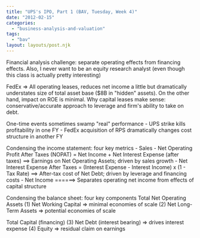 ```yaml
---
title: "UPS's IPO, Part 1 (BAV, Tuesday, Week 4)"
date: "2012-02-15"
categories: 
  - "business-analysis-and-valuation"
tags: 
  - "bav"
layout: layouts/post.njk
---
```


Financial analysis challenge: separate operating effects from financing effects. Also, I never want to be an equity research analyst (even though this class is actually pretty interesting)

FedEx => All operating leases, reduces net income a little but dramatically understates size of total asset base ($8B in "hidden" assets). On the other hand, impact on ROE is minimal. Why capital leases make sense: conservative/accurate approach to leverage and firm's ability to take on debt.

One-time events sometimes swamp "real" performance - UPS strike kills profitability in one FY - FedEx acquisition of RPS dramatically changes cost structure in another FY

Condensing the income statement: four key metrics - Sales - Net Operating Profit After Taxes (NOPAT) = Net Income + Net Interest Expense (after taxes) ==> Earnings on Net Operating Assets; driven by sales growth - Net Interest Expense After Taxes = (Interest Expense - Interest Income) x (1 - Tax Rate) ==> After-tax cost of Net Debt; driven by leverage and financing costs - Net Income ======> Separates operating net income from effects of capital structure

Condensing the balance sheet: four key components Total Net Operating Assets (1) Net Working Capital => minimal economies of scale (2) Net Long-Term Assets => potential economies of scale

Total Capital (financing) (3) Net Debt (interest bearing) => drives interest expense (4) Equity => residual claim on earnings
